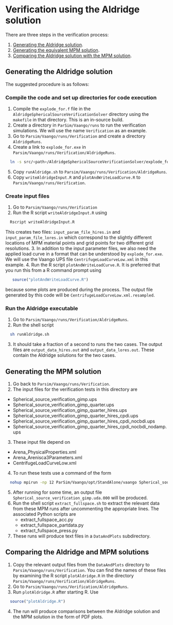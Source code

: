 Verification using the Aldridge solution
========================================
There are three steps in the verification process:

1.  [Generating the Aldridge solution](#generating-the-aldridge-solution).
2.  [Generating the equivalent MPM solution](#generating-the-mpm-solution).
3.  [Comparing the Aldridge solution with the MPM solution](#comparing-the-aldridge-and-mpm-solutions).

Generating the Aldridge solution
--------------------------------
The suggested procedure is as follows:

### Compile the code and set up directories for code execution
1.  Compile the `explode_for.f` file in the `AldridgeSphericalSourceVerificationSolver` directory using 
    the `makefile` in that directory.  This is an in-source build.
2.  Create a directory in `ParSim/Vaango/runs` to run the verification simulations.  We will use the name
    `Verification` as an example.
3.  Go to `Parsim/Vaango/runs/Verification` and create a directory `AldridgeRuns`.
4.  Create a link to `explode_for.exe` in `Parsim/Vaango/runs/Verification/AldridgeRuns`.
```sh
  ln -s src/<path>/AldridgeSphericalSourceVerificationSolver/explode_for.exe explode_for.exe
```
5.  Copy `runAldridge.sh` to `Parsim/Vaango/runs/Verification/AldridgeRuns`. 
6.  Copy `writeAldridgeInput.R` and `plotAndWriteLoadCurve.R` to `Parsim/Vaango/runs/Verification`.

### Create input files 
1.  Go to `Parsim/Vaango/runs/Verification`
2.  Run the R script `writeAldridgeInput.R` using 
```sh
  Rscript writeAldridgeInput.R
```
This creates two files: `input_param_file_hires.in` and `input_param_file_lores.in` which correspond to
the slightly different locations of MPM material points and grid points for two different grid resolutions.
3.  In addition to the input parameter files, we also need the applied load curve in a format that 
can be understood by `explode_for.exe`.  We will use the Vaango UPS file `CentrifugeLoadCurveLow.xml` in
this example.
4. Run the R script `plotAndWriteLoadCurve.R`.  It is preferred that you run this from a R command prompt
using
```R
   source("plotAndWriteLoadCurve.R")
```
because some plots are produced during the process.  The output file generated by this code will be
`CentrifugeLoadCurveLow.xml.resampled`.

### Run the Aldridge executable
1. Go to `Parsim/Vaango/runs/Verification/AldridgeRuns`.
2. Run the shell script
```sh
  sh runAldridge.sh
```
3. It should take a fraction of a second to runs the two cases.  The output files are 
   `output_data_hires.out` and `output_data_lores.out`.  These contain the Aldridge solutions for the
   two cases.

Generating the MPM solution
--------------------------------
1. Go back to `Parsim/Vaango/runs/Verification`.
2. The input files for the verification tests in this directory are
 * Spherical_source_verification_gimp.ups
 * Spherical_source_verification_gimp_quarter.ups
 * Spherical_source_verification_gimp_quarter_hires.ups
 * Spherical_source_verification_gimp_quarter_hires_cpdi.ups
 * Spherical_source_verification_gimp_quarter_hires_cpdi_nocbdi.ups
 * Spherical_source_verification_gimp_quarter_hires_cpdi_nocbdi_nodamp.ups
3. These input file depend on
 * Arena_PhysicalProperties.xml
 * Arena_Arenisca3Parameters.xml
 * CentrifugeLoadCurveLow.xml
4. To run these tests use a command of the form
```sh
  nohup mpirun -np 12 ParSim/Vaango/opt/StandAlone/vaango Spherical_source_verification_gimp.ups > Spherical_source_verification_gimp.out 2>& 1 &
```
5. After running for some time, an output file `Spherical_source_verification_gimp.uda.000` will be 
   produced.
6. Run the shell script `extract_fullspace.sh` to extract the relevant data from these MPM runs
   after uncommenting the appropriate lines.  The associated Python scripts are
   * extract_fullspace_acc.py
   * extract_fullspace_partdata.py
   * extract_fullspace_press.py
7. These runs will produce text files in a `DataAndPlots` subdirectory.

Comparing the Aldridge and MPM solutions
----------------------------------------
1.  Copy the relevant output files from the `DataAndPlots` directory to `Parsim/Vaango/runs/Verification`.
    You can find the names of these files by examining the R script `plotAldridge.R` in
    the directory `Parsim/Vaango/runs/Verification/AldridgeRuns`.
2.  Go to `Parsim/Vaango/runs/Verification/AldridgeRuns`.
3.  Run `plotAldridge.R` after starting R.  Use
```R
  source("plotAldridge.R")
```
4.  The run will produce comparisons between the Aldridge solution and the MPM solution in the form
    of PDF plots.




